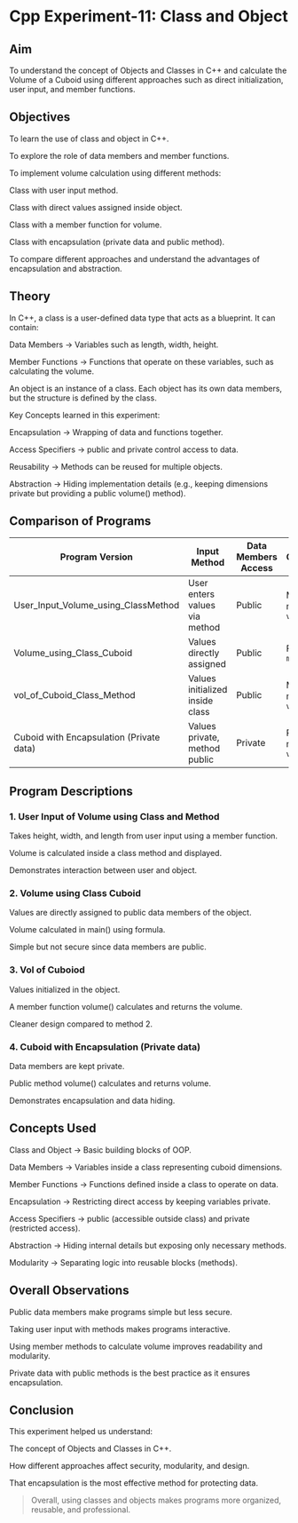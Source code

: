 # Cpp Experiment-11: Class and Object

## Aim

To understand the concept of Objects and Classes in C++ and calculate the Volume of a Cuboid using different approaches such as direct initialization, user input, and member functions.

## Objectives

To learn the use of class and object in C++.

To explore the role of data members and member functions.

To implement volume calculation using different methods:

Class with user input method.

Class with direct values assigned inside object.

Class with a member function for volume.

Class with encapsulation (private data and public method).

To compare different approaches and understand the advantages of encapsulation and abstraction.

## Theory

In C++, a class is a user-defined data type that acts as a blueprint. It can contain:

Data Members → Variables such as length, width, height.

Member Functions → Functions that operate on these variables, such as calculating the volume.

An object is an instance of a class. Each object has its own data members, but the structure is defined by the class.

Key Concepts learned in this experiment:

Encapsulation → Wrapping of data and functions together.

Access Specifiers → public and private control access to data.

Reusability → Methods can be reused for multiple objects.

Abstraction → Hiding implementation details (e.g., keeping dimensions private but providing a public volume() method).

## Comparison of Programs

| Program Version                          | Input Method                 | Data Members Access | Volume Calculation Method | Output Example |
|------------------------------------------|------------------------------|-------------------|---------------------------|----------------|
| User_Input_Volume_using_ClassMethod      | User enters values via method | Public            | Member method `volume()`  | Volume of cuboid displayed after input |
| Volume_using_Class_Cuboid                | Values directly assigned      | Public            | Formula in `main()`       | Volume calculated directly |
| vol_of_Cuboid_Class_Method               | Values initialized inside class | Public          | Member method `volume()`  | Volume returned by function |
| Cuboid with Encapsulation (Private data) | Values private, method public | Private           | Public method `volume()`  | Volume securely calculated |


## Program Descriptions

### 1. User Input of Volume using Class and Method

Takes height, width, and length from user input using a member function.

Volume is calculated inside a class method and displayed.

Demonstrates interaction between user and object.

### 2. Volume using Class Cuboid

Values are directly assigned to public data members of the object.

Volume calculated in main() using formula.

Simple but not secure since data members are public.

### 3. Vol of Cuboiod

Values initialized in the object.

A member function volume() calculates and returns the volume.

Cleaner design compared to method 2.

### 4. Cuboid with Encapsulation (Private data)

Data members are kept private.

Public method volume() calculates and returns volume.

Demonstrates encapsulation and data hiding.

## Concepts Used

Class and Object → Basic building blocks of OOP.

Data Members → Variables inside a class representing cuboid dimensions.

Member Functions → Functions defined inside a class to operate on data.

Encapsulation → Restricting direct access by keeping variables private.

Access Specifiers → public (accessible outside class) and private (restricted access).

Abstraction → Hiding internal details but exposing only necessary methods.

Modularity → Separating logic into reusable blocks (methods).

## Overall Observations

Public data members make programs simple but less secure.

Taking user input with methods makes programs interactive.

Using member methods to calculate volume improves readability and modularity.

Private data with public methods is the best practice as it ensures encapsulation.

## Conclusion

This experiment helped us understand:

The concept of Objects and Classes in C++.

How different approaches affect security, modularity, and design.

That encapsulation is the most effective method for protecting data.

> Overall, using classes and objects makes programs more organized, reusable, and professional.
